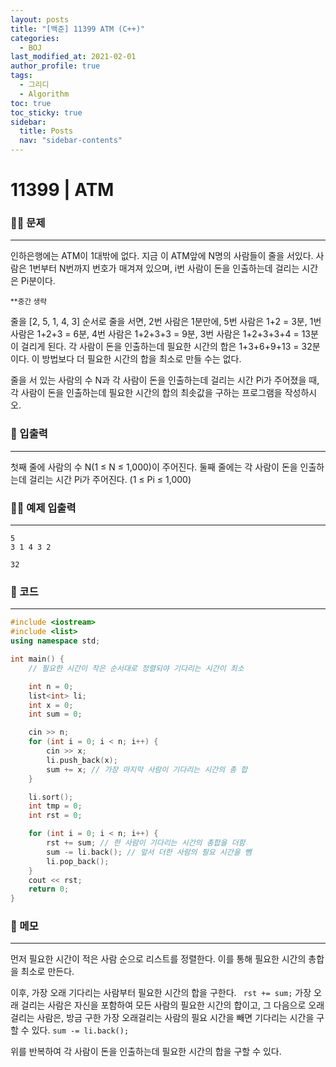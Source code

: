 ```yaml
---
layout: posts
title: "[백준] 11399 ATM (C++)"
categories:
  - BOJ
last_modified_at: 2021-02-01
author_profile: true
tags:
  - 그리디
  - Algorithm
toc: true
toc_sticky: true
sidebar:
  title: Posts
  nav: "sidebar-contents"
---
```


# 11399 | ATM


### 🙋‍♀️ 문제

-----

인하은행에는 ATM이 1대밖에 없다. 지금 이 ATM앞에 N명의 사람들이 줄을 서있다. 사람은 1번부터 N번까지 번호가 매겨져 있으며, i번 사람이 돈을 인출하는데 걸리는 시간은 Pi분이다.

<small>**중간 생략</small>

줄을 [2, 5, 1, 4, 3] 순서로 줄을 서면, 2번 사람은 1분만에, 5번 사람은 1+2 = 3분, 1번 사람은 1+2+3 = 6분, 4번 사람은 1+2+3+3 = 9분, 3번 사람은 1+2+3+3+4 = 13분이 걸리게 된다. 각 사람이 돈을 인출하는데 필요한 시간의 합은 1+3+6+9+13 = 32분이다. 이 방법보다 더 필요한 시간의 합을 최소로 만들 수는 없다.

줄을 서 있는 사람의 수 N과 각 사람이 돈을 인출하는데 걸리는 시간 Pi가 주어졌을 때, 각 사람이 돈을 인출하는데 필요한 시간의 합의 최솟값을 구하는 프로그램을 작성하시오.

### 🙌 입출력

-----

첫째 줄에 사람의 수 N(1 ≤ N ≤ 1,000)이 주어진다. 둘째 줄에는 각 사람이 돈을 인출하는데 걸리는 시간 Pi가 주어진다. (1 ≤ Pi ≤ 1,000)

### 🙋‍♂️ 예제 입출력

-----

```
5
3 1 4 3 2
```

```
32
```

### 🚀 코드

-----

```c++
#include <iostream>
#include <list>
using namespace std;

int main() {
	// 필요한 시간이 작은 순서대로 정렬되야 기다리는 시간이 최소

	int n = 0;
	list<int> li;
	int x = 0;
	int sum = 0;

	cin >> n;
	for (int i = 0; i < n; i++) {
		cin >> x;
		li.push_back(x);
		sum += x; // 가장 마지막 사람이 기다리는 시간의 총 합
	}

	li.sort();
	int tmp = 0;
	int rst = 0;

	for (int i = 0; i < n; i++) {
		rst += sum; // 한 사람이 기다리는 시간의 총합을 더함
		sum -= li.back(); // 앞서 더한 사람의 필요 시간을 뺌
		li.pop_back();
	}
	cout << rst;
	return 0;
}
```

### 🌠 메모

-----

먼저 필요한 시간이 적은 사람 순으로 리스트를 정렬한다. 이를 통해 필요한 시간의 총합을 최소로 만든다.

이후, 가장 오래 기다리는 사람부터 필요한 시간의 합을 구한다. ```	rst += sum;``` 가장 오래 걸리는 사람은 자신을 포함하여 모든 사람의 필요한 시간의 합이고, 그 다음으로 오래걸리는 사람은, 방금 구한 가장 오래걸리는 사람의 필요 시간을 빼면 기다리는 시간을 구할 수 있다. ```sum -= li.back();```

위를 반복하여 각 사람이 돈을 인출하는데 필요한 시간의 합을 구할 수 있다.
